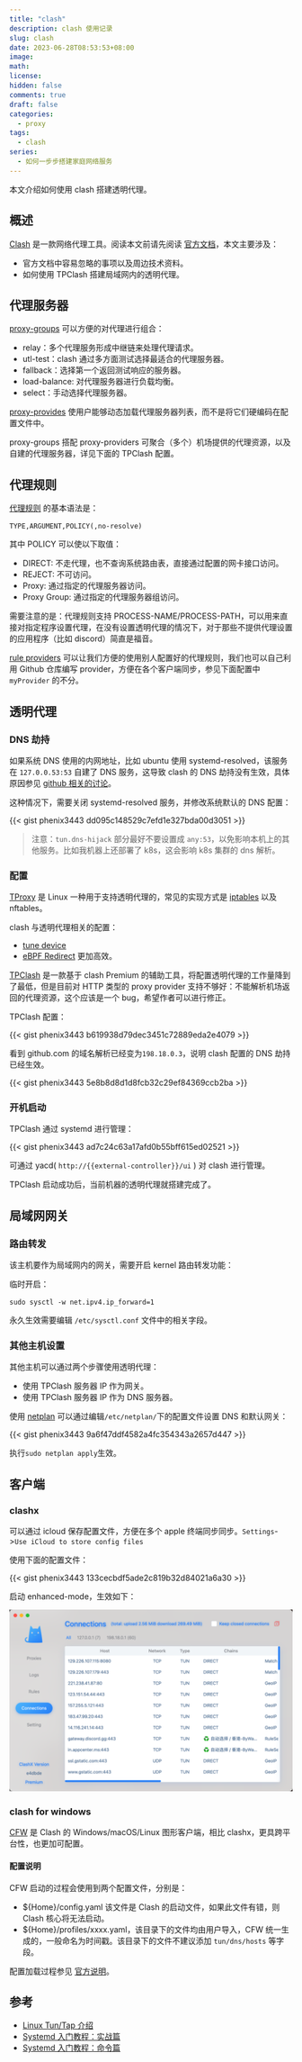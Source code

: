 ```yaml
---
title: "clash"
description: clash 使用记录
slug: clash
date: 2023-06-28T08:53:53+08:00
image:
math:
license:
hidden: false
comments: true
draft: false
categories:
  - proxy
tags:
  - clash
series:
  - 如何一步步搭建家庭网络服务
---
```


本文介绍如何使用 clash 搭建透明代理。

<!--more-->
## 概述

[Clash](https://github.com/Dreamacro/clash) 是一款网络代理工具。阅读本文前请先阅读 [官方文档](https://dreamacro.github.io/clash/configuration/introduction.html)，本文主要涉及：

- 官方文档中容易忽略的事项以及周边技术资料。
- 如何使用 TPClash 搭建局域网内的透明代理。

## 代理服务器

[proxy-groups](https://dreamacro.github.io/clash/configuration/outbound.html#proxy-groups) 可以方便的对代理进行组合：

- relay：多个代理服务形成中继链来处理代理请求。
- utl-test：clash 通过多方面测试选择最适合的代理服务器。
- fallback：选择第一个返回测试响应的服务器。
- load-balance: 对代理服务器进行负载均衡。
- select：手动选择代理服务器。

[proxy-provides](https://dreamacro.github.io/clash/configuration/outbound.html#proxy-providers) 使用户能够动态加载代理服务器列表，而不是将它们硬编码在配置文件中。

proxy-groups 搭配 proxy-providers 可聚合（多个）机场提供的代理资源，以及自建的代理服务器，详见下面的 TPClash 配置。

## 代理规则

[代理规则](https://dreamacro.github.io/clash/configuration/rules.html#rules) 的基本语法是：

```shell
TYPE,ARGUMENT,POLICY(,no-resolve)
```

其中 POLICY 可以使以下取值：

- DIRECT: 不走代理，也不查询系统路由表，直接通过配置的网卡接口访问。
- REJECT: 不可访问。
- Proxy: 通过指定的代理服务器访问。
- Proxy Group: 通过指定的代理服务器组访问。

需要注意的是：代理规则支持 PROCESS-NAME/PROCESS-PATH，可以用来直接对指定程序设置代理，在没有设置透明代理的情况下，对于那些不提供代理设置的应用程序（比如 discord）简直是福音。

[rule providers](https://dreamacro.github.io/clash/premium/rule-providers.html#rule-providers) 可以让我们方便的使用别人配置好的代理规则，我们也可以自己利用 Github 仓库编写 provider，方便在各个客户端同步，参见下面配置中 `myProvider` 的不分。

## 透明代理

### DNS 劫持

如果系统 DNS 使用的内网地址，比如 ubuntu 使用 systemd-resolved，该服务在 `127.0.0.53:53` 自建了 DNS 服务，这导致 clash 的 DNS 劫持没有生效，具体原因参见 [github 相关的讨论](https://github.com/Dreamacro/clash/issues/2615)。

这种情况下，需要关闭 systemd-resolved 服务，并修改系统默认的 DNS 配置：

{{< gist phenix3443 dd095c148529c7efd1e327bda00d3051 >}}

> 注意：`tun.dns-hijack` 部分最好不要设置成 `any:53`，以免影响本机上的其他服务。比如我机器上还部署了 k8s，这会影响 k8s 集群的 dns 解析。

### 配置

[TProxy](https://liqiang.io/post/tproxy-in-linux) 是 Linux 一种用于支持透明代理的，常见的实现方式是 [iptables](https://liqiang.io/post/dive-in-iptables) 以及 nftables。

clash 与透明代理相关的配置：

- [tune device](https://dreamacro.github.io/clash/premium/tun-device.html#tun-device)
- [eBPF Redirect](https://dreamacro.github.io/clash/premium/ebpf.html) 更加高效。

[TPClash](https://github.com/mritd/tpclash) 是一款基于 clash Premium 的辅助工具，将配置透明代理的工作量降到了最低，但是目前对 HTTP 类型的 proxy provider 支持不够好：不能解析机场返回的代理资源，这个应该是一个 bug，希望作者可以进行修正。

TPClash 配置：

{{< gist phenix3443 b619938d79dec3451c72889eda2e4079 >}}

看到 github.com 的域名解析已经变为`198.18.0.3`，说明 clash 配置的 DNS 劫持已经生效。

{{< gist phenix3443 5e8b8d8d1d8fcb32c29ef84369ccb2ba >}}

### 开机启动

TPClash 通过 systemd 进行管理：

{{< gist phenix3443 ad7c24c63a17afd0b55bff615ed02521 >}}

可通过 yacd( `http://{{external-controller}}/ui` ) 对 clash 进行管理。

TPClash 启动成功后，当前机器的透明代理就搭建完成了。

## 局域网网关

### 路由转发

该主机要作为局域网内的网关，需要开启 kernel 路由转发功能：

临时开启：

```shell
sudo sysctl -w net.ipv4.ip_forward=1
```

永久生效需要编辑 `/etc/sysctl.conf` 文件中的相关字段。

### 其他主机设置

其他主机可以通过两个步骤使用透明代理：

- 使用 TPClash 服务器 IP 作为网关。
- 使用 TPClash 服务器 IP 作为 DNS 服务器。

使用 [netplan](https://linux.fasionchan.com/zh_CN/latest/administration/network/netplan.html) 可以通过编辑`/etc/netplan/`下的配置文件设置 DNS 和默认网关：

{{< gist phenix3443 9a6f47ddf4582a4fc354343a2657d447 >}}

执行`sudo netplan apply`生效。

## 客户端

### clashx

可以通过 icloud 保存配置文件，方便在多个 apple 终端同步同步。`Settings`->`Use iCloud to store config files`

使用下面的配置文件：

{{< gist phenix3443 133cecbdf5ade2c819b32d84021a6a30 >}}

启动 enhanced-mode，生效如下：

![clashx-tune](images/clashx-tun.png)

### clash for windows

[CFW](https://docs.cfw.lbyczf.com/) 是 Clash 的 Windows/macOS/Linux 图形客户端，相比 clashx，更具跨平台性，也更加可配置。

#### 配置说明

CFW 启动的过程会使用到两个配置文件，分别是：

- ${Home}/config.yaml 该文件是 Clash 的启动文件，如果此文件有错，则 Clash 核心将无法启动。
- ${Home}/profiles/xxxx.yaml，该目录下的文件均由用户导入，CFW 统一生成的，一般命名为时间戳。该目录下的文件不建议添加 `tun/dns/hosts` 等字段。

配置加载过程参见 [官方说明](https://docs.cfw.lbyczf.com/contents/configfile.html#%E5%8A%A0%E8%BD%BD%E8%BF%87%E7%A8%8B)。

## 参考

- [Linux Tun/Tap 介绍](https://www.zhaohuabing.com/post/2020-02-24-linux-taptun/)
- [Systemd 入门教程：实战篇](https://www.ruanyifeng.com/blog/2016/03/systemd-tutorial-part-two.html)
- [Systemd 入门教程：命令篇](https://www.ruanyifeng.com/blog/2016/03/systemd-tutorial-commands.html)
